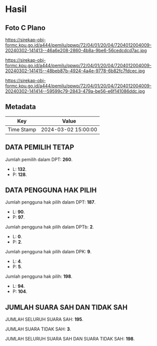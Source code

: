 # Hasil

## Foto C Plano

https://sirekap-obj-formc.kpu.go.id/a444/pemilu/ppwp/72/04/01/20/04/7204012004009-20240302-141413--46a6e208-2860-4b8a-9be6-56cedcdcd7ac.jpg

https://sirekap-obj-formc.kpu.go.id/a444/pemilu/ppwp/72/04/01/20/04/7204012004009-20240302-141415--48beb87b-4924-4a4e-9778-6b82fc7fdcec.jpg

https://sirekap-obj-formc.kpu.go.id/a444/pemilu/ppwp/72/04/01/20/04/7204012004009-20240302-141414--59599c79-2843-479a-be56-e6f141086ddc.jpg


## Metadata

| Key        | Value               |
| ---------- | ------------------- |
| Time Stamp | 2024-03-02 15:00:00 |


## DATA PEMILIH TETAP

Jumlah pemilih dalam DPT: **260**.
 * L: **132**.
 * P: **128**.

## DATA PENGGUNA HAK PILIH

Jumlah pengguna hak pilih dalam DPT: **187**.
 * L: **90**.
 * P: **97**.

Jumlah pengguna hak pilih dalam DPTb: **2**.
 * L: **0**.
 * P: **2**.

Jumlah pengguna hak pilih dalam DPK: **9**.
 * L: **4**.
 * P: **5**.

Jumlah pengguna hak pilih: **198**.
 * L: **94**.
 * P: **104**.

## JUMLAH SUARA SAH DAN TIDAK SAH

JUMLAH SELURUH SUARA SAH: **195**.

JUMLAH SUARA TIDAK SAH: **3**.

JUMLAH SELURUH SUARA SAH DAN SUARA TIDAK SAH: **198**.


